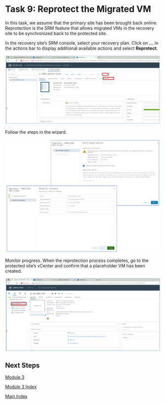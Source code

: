 # Task 9: Reprotect the Migrated VM

In this task, we assume that the primary site has been brought back online.
Reprotection is the SRM feature that allows migrated VMs in the recovery site to
be synchronized back to the protected site.

In the recovery site’s SRM console, select your recovery plan. Click on **…** in
the actions bar to display additional available actions and select **Reprotect**.

![](media/c96a72b031fb253eaebbd5411b753087.png)

Follow the steps in the wizard.

![](media/be2996bb8d802698d382c1e754a3b82c.png)

Monitor progress. When the reprotection process completes, go to the protected
site’s vCenter and confirm that a placeholder VM has been created.

![](media/6815bce344efb0679d96364e908a62e8.png)

## Next Steps

[Module 3](module-3-task-10.md)

[Module 3 Index](module-3-index.md)

[Main Index](index.md)
